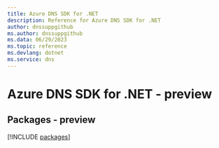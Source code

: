 ```yaml
---
title: Azure DNS SDK for .NET
description: Reference for Azure DNS SDK for .NET
author: dnssuppgithub
ms.author: dnssuppgithub
ms.data: 06/29/2023
ms.topic: reference
ms.devlang: dotnet
ms.service: dns
---
```

# Azure DNS SDK for .NET - preview
## Packages - preview
[!INCLUDE [packages](dns-index.md)]